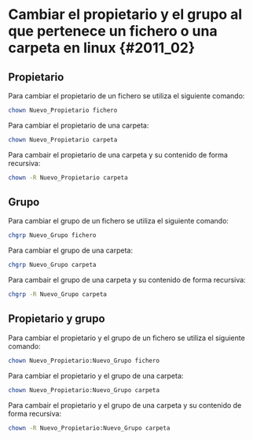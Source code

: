 # Cambiar el propietario y el grupo al que pertenece un fichero o una carpeta en linux {#2011_02}

## Propietario
Para cambiar el propietario de un fichero se utiliza el siguiente comando:
``` bash
chown Nuevo_Propietario fichero
```

Para cambiar el propietario de una carpeta:
``` bash
chown Nuevo_Propietario carpeta
```

Para cambair el propietario de una carpeta y su contenido de forma recursiva:
``` bash
chown -R Nuevo_Propietario carpeta
```

## Grupo
Para cambiar el grupo de un fichero se utiliza el siguiente comando:
``` bash
chgrp Nuevo_Grupo fichero
```

Para cambiar el grupo de una carpeta:
``` bash
chgrp Nuevo_Grupo carpeta
```

Para cambair el grupo de una carpeta y su contenido de forma recursiva:
``` bash
chgrp -R Nuevo_Grupo carpeta
```

## Propietario y grupo
Para cambiar el propietario y el grupo de un fichero se utiliza el siguiente comando:
``` bash
chown Nuevo_Propietario:Nuevo_Grupo fichero
```

Para cambiar el propietario y el grupo de una carpeta:
``` bash
chown Nuevo_Propietario:Nuevo_Grupo carpeta
```

Para cambair el propietario y el grupo de una carpeta y su contenido de forma recursiva:
``` bash
chown -R Nuevo_Propietario:Nuevo_Grupo carpeta
```
